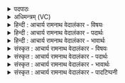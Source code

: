 <details><summary>पदपाठः</summary>

चि꣣त्रः꣢। इत्। शि꣡शोः꣢꣯। त꣡रु꣢꣯णस्य। व꣣क्षथः꣢। न। यः। मा꣣त꣡रौ꣢। अ꣣न्वे꣡ति꣣। अ꣣नु। ए꣡ति꣢꣯। धा꣣त꣢꣯वे। अ꣣नूधाः꣢। अ꣣न्। ऊधाः꣢। यत्। अ꣡जी꣢꣯जनत्। अ꣡ध꣢꣯। चि꣣त्। आ꣢। व꣣व꣡क्ष꣢त्। स꣣द्यः꣢। स꣣। द्यः꣢। म꣡हि꣢꣯। दू꣣त्य꣢꣯म्। च꣡र꣢꣯न्। ६४।
</details>

<details><summary>अधिमन्त्रम् (VC)</summary>

- अग्निः
- उपस्तुतो वार्हिष्टव्यः
- जगती
- निषादः
- आग्नेयं काण्डम्
</details>

<details><summary>हिन्दी : आचार्य रामनाथ वेदालंकार - विषयः</summary>

अगले मन्त्र में अग्नि की समानता से परमेश्वर की महिमा का वर्णन है।
</details>

<details><summary>हिन्दी : आचार्य रामनाथ वेदालंकार - पदार्थः</summary>

पदार्थान्वयभाषाः -  प्रथम—यज्ञाग्नि के पक्ष में। (शिशोः) नवजात शिशु होते हुए भी (तरुणस्य) जो युवक है, युवक के समान कार्य करनेवाला है, उस यज्ञाग्नि का (वक्षथः) हवि वहन करने का गुण (चित्रः इत्) अद्भुत ही है; (यः) जो यज्ञाग्नि (धातवे) दूध पीने के लिए (मातरौ) माता-पिता बनी हुई अरणियों का (न अन्वेति) अनुसरण नहीं करता। (अनूधाः) बिना ऊधस् वाली माता अरणी (यत्) जब, यज्ञाग्नि को (अजीजनत्) उत्पन्न करती है (अध चित्) उसके बाद ही (सद्यः) तुरन्त (महि) महान् (दूत्यम्) दूत-कर्म को (चरन्) करता हुआ, वह (आववक्षत्) होम की हुई हवि को वहन करने लगता है ॥ द्वितीय—परमात्मा के पक्ष में। (शिशोः) शिशु के समान प्रिय, और (तरुणस्य) युवक के समान महान् कर्मों को करनेवाले परमात्मा का (वक्षथः) जगत् के भार को वहन करने का गुण (चित्रः) आश्चर्यकारी है, (यः) जो परमात्मा, अन्य प्राणियों के समान (धातवे) दूध पीने के लिए अर्थात् पुष्टि पाने के लिए (मातरौ) माता-पिता को (न अन्वेति) प्राप्त नहीं करता, प्रत्युत स्वयं परिपुष्ट है। (अनूधाः) ऊधस्-रहित प्रकृति (यत्) जब (अजीजनत्) इस जगत् को उत्पन्न करती है (अध चित्) उसके बाद ही (सद्यः) तुरन्त (महि) महान् (दूत्यम्) दूत-कर्म को (चरन्) करता हुआ, वह परमात्मा (आ ववक्षत्) जगत् के भार को वहन करना आरम्भ कर देता है ॥२॥ यहाँ वह कौन है जो शिशु होते हुए भी तरुण है, शिशु होते हुए भी पोषण पाने या दूध पीने के लिए माता-पिता के पास नहीं जाता और पैदा होते ही महान् दूत-कर्म करने लगता है’—इस प्रकार प्रहेलिकालङ्कार है। अथवा विरोधालङ्कार व्यङ्ग्य है ॥२॥
</details>

<details><summary>हिन्दी : आचार्य रामनाथ वेदालंकार - भावार्थः</summary>

भावार्थभाषाः -  शिशु होते हुए कोई भी शक्तिसाध्य कार्य नहीं करता है, किन्तु माता का दूध पीने से और पिता के संरक्षण से पुष्ट होकर ही भारी काम करने में समर्थ होता है। परन्तु यह आश्चर्य है कि अरणी-रूप माता-पिताओं से उत्पन्न यज्ञाग्नि शिशु होता हुआ भी उत्पन्न होते ही हवि-वहन रूप दुष्कर दूत-कर्म को करने लगता है। वैसे ही परमेश्वर भी शिशु होते हुए भी युवक है, क्योंकि वह भक्तों को शिशु के समान प्रिय है और युवक के समान जगत् के भार को उठाने रूप महान् कार्य को करने में समर्थ है। सब लोग माता-पिता से रसपान करके ही अपने शरीर में बल संचित करते हैं, किन्तु परमेश्वर उनसे रसपान किये बिना ही स्वभाव से परम बलवान् है और प्रकृति से उत्पन्न विशाल ब्रह्माण्ड के भार को उठानेवाला है। परमेश्वर का यह सामर्थ्य और कर्म बड़ा ही अद्भुत है ॥२॥
</details>

<details><summary>संस्कृत : आचार्य रामनाथ वेदालंकार - विषयः</summary>

अथाग्निसाम्येन परमेश्वरस्य महिमानमाह।
</details>

<details><summary>संस्कृत : आचार्य रामनाथ वेदालंकार - पदार्थः</summary>

पदार्थान्वयभाषाः -  प्रथमः—यज्ञाग्निपरः। (शिशोः) सद्योजातस्य बालस्यापि (तरुणस्य) युवकस्य, युवकवत् कार्यं कुर्वतः यज्ञाग्नेः (वक्षथः) हविर्वहनगुणः। वह धातोरौणादिकः अथप्रत्ययः, मध्ये सकारागमः। (चित्रः इत्) अद्भुत एवास्ति, (यः) यज्ञाग्निः (धातवे) पयः पातुम्। धेट् पाने धातोः तुमर्थे तवेन् प्रत्ययः। (मातरौ) मातापितृभूते अरणी (न अन्वेति) नानुगच्छति। (अनूधाः) ऊधोरहिता माता अरणिः (यत्) यदा, तं यज्ञाग्निं पुत्रम् (अजीजनत्) जनयति। अत्र लडर्थे लुङ्। (अध चित्) तत्क्षणमेव (सद्यः) सत्वरम् (महि) महत् (दूत्यम्) दूतकर्म। ‘दूतस्य भागकर्मणी।’ अ० ४।४।१२० इति कर्मार्थे यत् प्रत्ययः। (चरन्) कुर्वन् सः (आववक्षत्) हुतं हविः वोढुं प्रारभते। आङ्पूर्वाद् वह धातोः लेटि रूपम्। बहुलं छन्दसि। अ० २।४।७६ इति शपः श्लौ द्वित्वम्। मध्ये अडागमः सिबागमश्च ॥ अथ द्वितीयः—परमात्मपरः। (शिशोः) शिशुवत् प्रियस्य, (तरुणस्य) तरुणवद् महान्ति कर्माणि कुर्वतः परमात्मनः (वक्षथः) जगद्भारवहनगुणः (चित्रः इत्) आश्चर्यकरः एव वर्तते, (यः) परमात्मा, इतरप्राणिवत् (धातवे) पयः पातुम् पुष्टिं प्राप्तुम् इत्यर्थः, (मातरौ) मातापितरौ (न अन्वेति) न अनुप्राप्नोति प्रत्युत स्वयमेव परिपुष्टोऽस्ति। (अनूधाः) ऊधोरहिता प्रकृतिः (यत्) यदा (अजीजनत्) इदं जगद् उत्पादयति (अध चित्) तदनन्तरमेव (सद्यः) झटिति (महि) महत् (दूत्यम्) दूतकर्म (चरन्) आचरन्, स परमात्मा (आ ववक्षत्) जगद्भारं वोढुं प्रारभते ॥२॥ अत्र कोऽसौ यः शिशुरपि तरुणः, शिशुरपि पोषणाय पयःपानाय वा पितरौ नानुगच्छति, जन्मसमकालमेव च दौत्यं कर्तुं प्रारभते—इति प्रहेलिकालङ्कारः। यद्वा, विरोधालङ्कारो व्यज्यते ॥२॥
</details>

<details><summary>संस्कृत : आचार्य रामनाथ वेदालंकार - भावार्थः</summary>

भावार्थभाषाः -  शिशुः सन् न कश्चिदपि शक्तिसाध्यं कर्म करोति, किन्तु मातुः स्तन्यपानेन पितुश्च संरक्षणेन पुष्टिं गत एव दुर्वहकर्मरणायोत्सहते। परम् आश्चर्यमिदं यदरणीरूपमातापितृभ्यां जनितो यज्ञाग्निः शिशुरेव सन्नुत्पत्तिसमकालमेव हविर्वहनरूपं दुष्करं दौत्यमाचरति। तथैव परमेश्वरोऽपि शिशुरपि तरुणः, भक्तानां शिशुवत् प्रियत्वात् तरुणवज्जगद्भारवहनरूपमहाकार्यकरणसमर्थत्वाच्च। सर्वे प्राणिनो मातापित्रोः सकाशाद् रसपानं विधायैव स्वशरीरे बलं सञ्चिन्वन्ति, परं परमेश्वरस्तयोः पयःपानं विनैव स्वभावतः परमबलवान्, प्रकृत्याः सकाशादुत्पन्नस्य विशालस्य ब्रह्माण्डभारस्य वोढा च वर्तते। परमेश्वरस्यैतत् सामर्थ्यं कर्म चाद्भुतमेव ॥२॥
</details>

<details><summary>संस्कृत : आचार्य रामनाथ वेदालंकार - पादटिप्पनी</summary>

टिप्पणी:   १. ऋ० १०।११५।१ मातरावप्येति धातवे। अनूधा यदि जीजनदधा च नु ववक्ष इति पाठः।
</details>